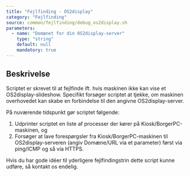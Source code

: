 ```yaml
---
title: "Fejlfinding - OS2display"
category: "Fejlfinding"
source: common/fejlfinding/debug_os2display.sh
parameters:
  - name: "Domænet for din OS2display-server"
    type: "string"
    default: null
    mandatory: true
---
```


## Beskrivelse
Scriptet er skrevet til at fejlfinde ift. hvis maskinen ikke kan vise et OS2display-slideshow.
Specifikt forsøger scriptet at tjekke, om maskinen overhovedet kan skabe en forbindelse til den angivne OS2display-server.

På nuværende tidspunkt gør scriptet følgende: 
1. Udprinter scriptet en liste af processer der kører på Kiosk/BorgerPC-maskinen, og 
2. Forsøger at lave forespørgsler fra Kiosk/BorgerPC-maskinen til OS2display-serveren (angiv Domæne/URL via et parameter) først via ping/ICMP og så via HTTPS.

Hvis du har gode idéer til yderligere fejlfindingstrin dette script kunne udføre, så kontakt os endelig.